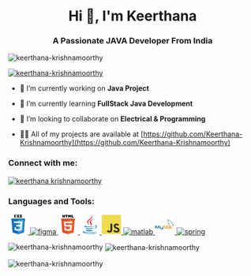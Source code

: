 <h1 align="center">Hi 👋, I'm Keerthana</h1>
<h3 align="center">A Passionate JAVA Developer From India</h3>

<p align="left"> <img src="https://komarev.com/ghpvc/?username=keerthana-krishnamoorthy&label=Profile%20views&color=0e75b6&style=flat" alt="keerthana-krishnamoorthy" /> </p>

<p align="left"> <a href="https://github.com/ryo-ma/github-profile-trophy"><img src="https://github-profile-trophy.vercel.app/?username=keerthana-krishnamoorthy" alt="keerthana-krishnamoorthy" /></a> </p>

- 🔭 I’m currently working on **Java Project**

- 🌱 I’m currently learning **FullStack Java Development**

- 👯 I’m looking to collaborate on **Electrical & Programming**

- 👨‍💻 All of my projects are available at [https://github.com/Keerthana-Krishnamoorthy](https://github.com/Keerthana-Krishnamoorthy)

<h3 align="left">Connect with me:</h3>
<p align="left">
<a href="https://linkedin.com/in/keerthana krishnamoorthy" target="blank"><img align="center" src="https://raw.githubusercontent.com/rahuldkjain/github-profile-readme-generator/master/src/images/icons/Social/linked-in-alt.svg" alt="keerthana krishnamoorthy" height="30" width="40" /></a>
</p>

<h3 align="left">Languages and Tools:</h3>
<p align="left"> <a href="https://www.w3schools.com/css/" target="_blank" rel="noreferrer"> <img src="https://raw.githubusercontent.com/devicons/devicon/master/icons/css3/css3-original-wordmark.svg" alt="css3" width="40" height="40"/> </a> <a href="https://www.figma.com/" target="_blank" rel="noreferrer"> <img src="https://www.vectorlogo.zone/logos/figma/figma-icon.svg" alt="figma" width="40" height="40"/> </a> <a href="https://www.w3.org/html/" target="_blank" rel="noreferrer"> <img src="https://raw.githubusercontent.com/devicons/devicon/master/icons/html5/html5-original-wordmark.svg" alt="html5" width="40" height="40"/> </a> <a href="https://www.java.com" target="_blank" rel="noreferrer"> <img src="https://raw.githubusercontent.com/devicons/devicon/master/icons/java/java-original.svg" alt="java" width="40" height="40"/> </a> <a href="https://developer.mozilla.org/en-US/docs/Web/JavaScript" target="_blank" rel="noreferrer"> <img src="https://raw.githubusercontent.com/devicons/devicon/master/icons/javascript/javascript-original.svg" alt="javascript" width="40" height="40"/> </a> <a href="https://www.mathworks.com/" target="_blank" rel="noreferrer"> <img src="https://upload.wikimedia.org/wikipedia/commons/2/21/Matlab_Logo.png" alt="matlab" width="40" height="40"/> </a> <a href="https://www.mysql.com/" target="_blank" rel="noreferrer"> <img src="https://raw.githubusercontent.com/devicons/devicon/master/icons/mysql/mysql-original-wordmark.svg" alt="mysql" width="40" height="40"/> </a> <a href="https://spring.io/" target="_blank" rel="noreferrer"> <img src="https://www.vectorlogo.zone/logos/springio/springio-icon.svg" alt="spring" width="40" height="40"/> </a> </p>

<p><img align="left" src="https://github-readme-stats.vercel.app/api/top-langs?username=keerthana-krishnamoorthy&show_icons=true&locale=en&layout=compact" alt="keerthana-krishnamoorthy" /></p>

<p>&nbsp;<img align="center" src="https://github-readme-stats.vercel.app/api?username=keerthana-krishnamoorthy&show_icons=true&locale=en" alt="keerthana-krishnamoorthy" /></p>

<p><img align="center" src="https://github-readme-streak-stats.herokuapp.com/?user=keerthana-krishnamoorthy&" alt="keerthana-krishnamoorthy" /></p>

